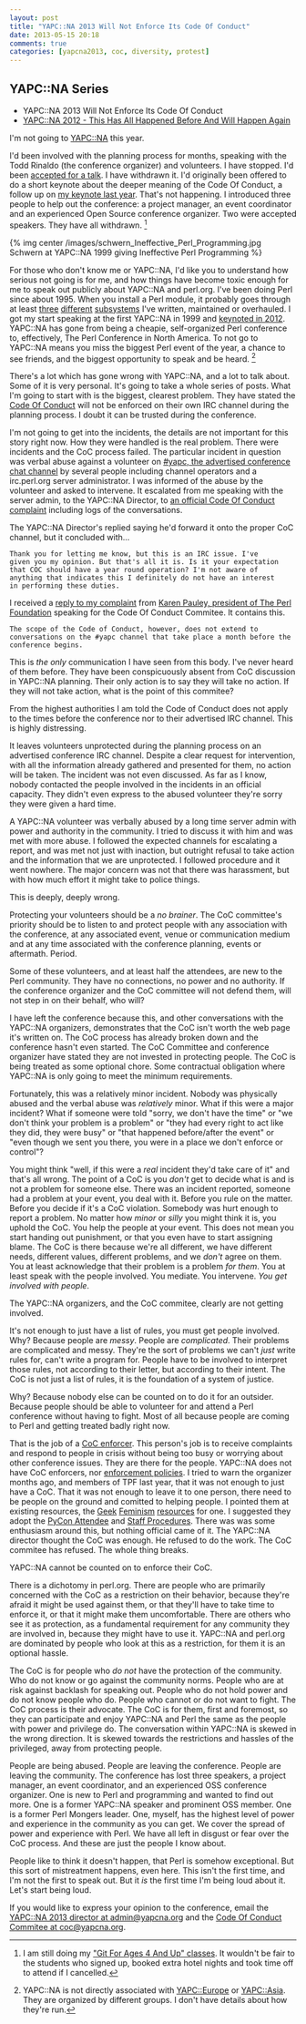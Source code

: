 ```yaml
---
layout: post
title: "YAPC::NA 2013 Will Not Enforce Its Code Of Conduct"
date: 2013-05-15 20:18
comments: true
categories: [yapcna2013, coc, diversity, protest]
---
```


## YAPC::NA Series
* YAPC::NA 2013 Will Not Enforce Its Code Of Conduct
* [YAPC::NA 2012 - This Has All Happened Before And Will Happen Again](/2013/05/16/yapcna-2012-poor-director-behavior/)

I'm not going to [YAPC::NA](http://www.yapcna.org/yn2013/) this year.

I'd been involved with the planning process for months, speaking with
the Todd Rinaldo (the conference organizer) and volunteers.  I have stopped.  I'd been [accepted for a talk](http://www.yapcna.org/yn2013/talk/4664).  I have withdrawn it.
I'd originally been offered to do a short keynote about the deeper
meaning of the Code Of Conduct, a follow up on [my keynote last year](https://www.youtube.com/watch?v=TAOxGjNbp_Y).  That's not
happening.  I introduced three people to help out the conference: a
project manager, an event coordinator and an experienced Open Source
conference organizer.  Two were accepted speakers.  They have all
withdrawn. [^1]

<!-- more -->

{% img center /images/schwern_Ineffective_Perl_Programming.jpg Schwern at YAPC::NA 1999 giving Ineffective Perl Programming %}

For those who don't know me or YAPC::NA, I'd like you to understand
how serious not going is for me, and how things have
become toxic enough for me to speak out publicly about YAPC::NA and
perl.org.  I've been doing Perl since about 1995.  When you install a
Perl module, it probably goes through at least
[three](https://metacpan.org/module/Test::Harness)
[different](https://metacpan.org/module/Test::More)
[subsystems](https://metacpan.org/module/ExtUtils::MakeMaker) I've
written, maintained or overhauled.  I got my start speaking at the
first YAPC::NA in 1999 and [keynoted in 2012](https://www.youtube.com/watch?v=TAOxGjNbp_Y).  YAPC::NA has gone from being a cheapie, self-organized
Perl conference to, effectively, The Perl Conference in North America.
To not go to YAPC::NA means you miss the biggest Perl event of the
year, a chance to see friends, and the biggest opportunity to speak and be heard. [^2]

There's a lot which has gone wrong with YAPC::NA, and a lot to talk
about.  Some of it is very personal.  It's going to take a whole
series of posts.  What I'm going to start with is the biggest,
clearest problem.  They have stated the [Code Of Conduct](http://www.yapcna.org/yn2013/code-of-conduct.html) will not be
enforced on their own IRC channel during the planning process.  I doubt it can be trusted
during the conference.

I'm not going to get into the incidents, the details are not important
for this story right now.  How they were handled is the real problem.
There were incidents and the CoC process failed.  The particular
incident in question was verbal abuse against a volunteer on [#yapc, the advertised conference chat channel](http://www.yapcna.org/yn2013/wiki?node=WebchatIRC) by several
people including channel operators and a irc.perl.org server
administrator.  I was informed of the abuse by the volunteer and asked
to intervene.  It escalated from me speaking with the server admin, to
the YAPC::NA Director, to [an official Code Of Conduct complaint](/static/yapc2013-coc-complaint1.txt) including logs of the
conversations.

The YAPC::NA Director's replied saying he'd forward it onto the proper
CoC channel, but it concluded with...

    Thank you for letting me know, but this is an IRC issue. I've
    given you my opinion. But that's all it is. Is it your expectation
    that COC should have a year round operation? I'm not aware of
    anything that indicates this I definitely do not have an interest
    in performing these duties.

I received a [reply to my complaint](/static/yapc2013-coccom-reply1.txt) from
[Karen Pauley, president of The Perl Foundation](http://www.perlfoundation.org/who_s_who) speaking for the
Code Of Conduct Commitee.  It contains this.

    The scope of the Code of Conduct, however, does not extend to
    conversations on the #yapc channel that take place a month before the
    conference begins.

This is *the only* communication I have seen from this body.  I've
never heard of them before.  They have been conspicuously absent from
CoC discussion in YAPC::NA planning.  Their only action is to say they
will take no action.  If they will not take action, what is the point
of this commitee?

From the highest authorities I am told the Code of Conduct does not
apply to the times before the conference nor to their advertised IRC
channel.  This is highly distressing.

It leaves volunteers unprotected during the planning process on an
advertised conference IRC channel.  Despite a clear request for
intervention, with all the information already gathered and presented
for them, no action will be taken.  The incident was not even
discussed.  As far as I know, nobody contacted the people involved in
the incidents in an official capacity.  They didn't even express to
the abused volunteer they're sorry they were given a hard time.

A YAPC::NA volunteer was verbally abused by a long time server admin
with power and authority in the community.  I tried to discuss it with
him and was met with more abuse.  I followed the expected channels for
escalating a report, and was met not just with inaction, but outright
refusal to take action and the information that we are unprotected.  I
followed procedure and it went nowhere.  The major concern was not
that there was harassment, but with how much effort it might take to
police things.

This is deeply, deeply wrong.

Protecting your volunteers should be a *no brainer*.  The CoC
committee's priority should be to listen to and protect people with
any association with the conference, at any associated event, venue or
communication medium and at any time associated with the conference
planning, events or aftermath.  Period.

Some of these volunteers, and at least half the attendees, are new to
the Perl community.  They have no connections, no power and no
authority.  If the conference organizer and the CoC committee will not
defend them, will not step in on their behalf, who will?

I have left the conference because this, and other conversations with
the YAPC::NA organizers, demonstrates that the CoC isn't worth the web
page it's written on.  The CoC process has already broken down and the
conference hasn't even started.  The CoC Committee and conference
organizer have stated they are not invested in protecting people.  The
CoC is being treated as some optional chore.  Some contractual
obligation where YAPC::NA is only going to meet the minimum
requirements.

Fortunately, this was a relatively minor incident.  Nobody was
physically abused and the verbal abuse was *relatively* minor.  What
if this were a major incident?  What if someone were told "sorry, we
don't have the time" or "we don't think your problem is a problem" or
"they had every right to act like they did, they were busy" or "that
happened before/after the event" or "even though we sent you there,
you were in a place we don't enforce or control"?

You might think "well, if this were a *real* incident they'd take care
of it" and that's all wrong.  The point of a CoC is you *don't* get to
decide what is and is not a problem for someone else.  There was an
incident reported, someone had a problem at your event, you deal with
it.  Before you rule on the matter.  Before you decide if it's a CoC
violation.  Somebody was hurt enough to report a problem.  No matter
how *minor* or *silly* you might think it is, you uphold the CoC.  You
help the people at your event.  This does not mean you start handing
out punishment, or that you even have to start assigning blame.  The
CoC is there because we're all different, we have different needs,
different values, different problems, and we *don't* agree on them.
You at least acknowledge that their problem is a problem *for them*.
You at least speak with the people involved.  You mediate.  You
intervene.  *You get involved with people*.

The YAPC::NA organizers, and the CoC commitee, clearly are not getting involved.

It's not enough to just have a list of rules, you must get people
involved.  Why?  Because people are *messy*.  People are
*complicated*.  Their problems are complicated and messy.  They're the
sort of problems we can't *just* write rules for, can't write a
program for.  People have to be involved to interpret those rules, not
according to their letter, but according to their intent.  The CoC is
not just a list of rules, it is the foundation of a system of justice.

Why?  Because nobody else can be counted on to do it for an outsider.
Because people should be able to volunteer for and attend a Perl
conference without having to fight.  Most of all because people are
coming to Perl and getting treated badly right now.

That is the job of a [CoC enforcer](http://geekfeminism.wikia.com/wiki/Conference_anti-harassment/Duty_officer).
This person's job is to receive complaints and respond to people in
crisis without being too busy or worrying about other conference
issues.  They are there for the people.  YAPC::NA does not have CoC
enforcers, nor [enforcement policies](http://geekfeminism.wikia.com/wiki/Conference_anti-harassment/Policy_resources).
I tried to warn the organizer months ago, and members of TPF last
year, that it was not enough to just have a CoC.  That it was not
enough to leave it to one person, there need to be people on the
ground and comitted to helping people.  I pointed them at existing
resources, the
[Geek](http://geekfeminism.wikia.com/wiki/Conference_anti-harassment/Policy)
[Feminism](http://geekfeminism.wikia.com/wiki/Conference_anti-harassment/Policy_resources)
[resources](http://geekfeminism.wikia.com/wiki/Conference_anti-harassment/Duty_officer)
for one.  I suggested they adopt the [PyCon Attendee](https://github.com/python/pycon-code-of-conduct/blob/master/Attendee%20Procedure%20for%20incident%20handling.md)
and [Staff Procedures](https://github.com/python/pycon-code-of-conduct/blob/master/Staff%20Procedure%20for%20incident%20handling.md).
There was was some enthusiasm around this, but nothing official came
of it.  The YAPC::NA director thought the CoC was enough.  He refused
to do the work.  The CoC commitee has refused.  The whole thing
breaks.

YAPC::NA cannot be counted on to enforce their CoC.

There is a dichotomy in perl.org.  There are people who are primarily
concerned with the CoC as a restriction on their behavior, because
they're afraid it might be used against them, or that they'll have to
take time to enforce it, or that it might make them uncomfortable.
There are others who see it as protection, as a fundamental
requirement for any community they are involved in, because they might
have to use it.  YAPC::NA and perl.org are dominated by people who
look at this as a restriction, for them it is an optional hassle.

The CoC is for people who *do not* have the protection of the
community.  Who do not know or go against the community norms.  People
who are at risk against backlash for speaking out.  People who do not
hold power and do not know people who do.  People who cannot or do not
want to fight.  The CoC process is their advocate.  The CoC is for
them, first and foremost, so they can participate and enjoy YAPC::NA
and Perl the same as the people with power and privilege do.  The
conversation within YAPC::NA is skewed in the wrong direction.  It is
skewed towards the restrictions and hassles of the privileged, away
from protecting people.

People are being abused.  People are leaving the conference.  People
are leaving the community. The conference has lost three speakers, a
project manager, an event coordinator, and an experienced OSS
conference organizer.  One is new to Perl and programming and wanted
to find out more.  One is a former YAPC::NA speaker and prominent OSS
member.  One is a former Perl Mongers leader.  One, myself, has the
highest level of power and experience in the community as you can get.
We cover the spread of power and experience with Perl.  We have all
left in disgust or fear over the CoC process.  And these are just the
people I know about.

People like to think it doesn't happen, that Perl is somehow
exceptional.  But this sort of mistreatment happens, even here.  This
isn't the first time, and I'm not the first to speak out.  But it *is*
the first time I'm being loud about it.  Let's start being loud.

If you would like to express your opinion to the conference, email the [YAPC::NA 2013 director at admin@yapcna.org](mailto:admin@yapcna.org) and the [Code Of Conduct Commitee at coc@yapcna.org](mailto:coc@yapcna.org).

[^1]: I am still doing my ["Git For Ages 4 And Up" classes](http://www.yapcna.org/yn2013/training.html#git1). It wouldn't be fair to the students who signed up, booked extra hotel nights and took time off to attend if I cancelled.

[^2]: YAPC::NA is not directly associated with [YAPC::Europe](http://www.yapceurope.org/) or [YAPC::Asia](http://yapcasia.org/).  They are organized by different groups.  I don't have details about how they're run.
